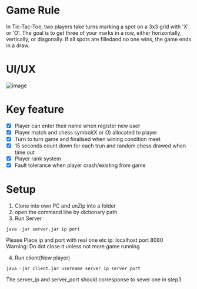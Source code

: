 # Game Rule
In Tic-Tac-Toe, two players take turns marking a spot on a 3x3 grid with 'X' or 'O'. The goal is to
get three of your marks in a row, either horizontally, vertically, or diagonally. If all spots are
filledand no one wins, the game ends in a draw.

# UI/UX
![image](https://github.com/yzj-jzy/Tic-Tac-Toe/assets/80561240/68a55e6e-9fee-4eb9-ada8-9754680efb44)


# Key feature
- [x] Player can enter their name when register new user 
- [x] Player match and chess symbol(X or O) allocated to player
- [x] Turn to turn game and finalised when wining condition meet
- [x] 15 seconds count down for each trun and random chess drawed when time out
- [x] Player rank system
- [x] Fault tolerance when player crash/existing from game

# Setup
1. Clone into own PC and unZip into a folder
2. open the command line by dictionary path
3. Run Server
```
java -jar server.jar ip port
```
Please Place ip and port with real one
etc ip: localhost port 8080</br>
Warning: Do dot close it unless not more game running

4. Run client(New player)
```
java -jar client.jar username server_ip server_port
```
The server_ip and server_port should corresponse to sever one in step3
